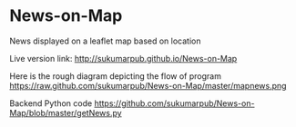 News-on-Map
===========

News displayed on a leaflet map based on location

Live version link: http://sukumarpub.github.io/News-on-Map

Here is the rough diagram depicting the flow of program https://raw.github.com/sukumarpub/News-on-Map/master/mapnews.png

Backend Python code https://github.com/sukumarpub/News-on-Map/blob/master/getNews.py
